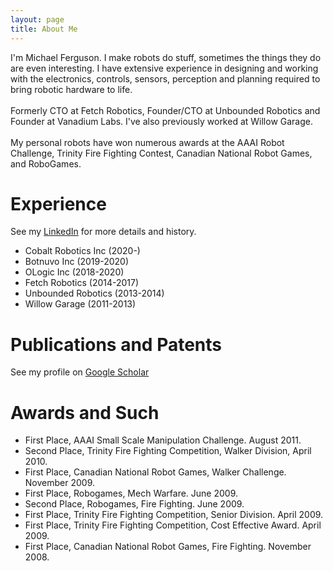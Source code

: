 ```yaml
---
layout: page
title: About Me
---
```


<p class="message">
  I'm Michael Ferguson. I make robots do stuff, sometimes the things they do
  are even interesting. I have extensive experience in designing and working
  with the electronics, controls, sensors, perception and planning required to
  bring robotic hardware to life.<br />
  <br />
  Formerly CTO at Fetch Robotics, Founder/CTO at Unbounded Robotics and
  Founder at Vanadium Labs. I've also previously worked at Willow Garage.<br />
  <br />
  My personal robots have won numerous awards at the AAAI Robot Challenge,
  Trinity Fire Fighting Contest, Canadian National Robot Games, and RoboGames.
</p>

# Experience
See my [LinkedIn](https://www.linkedin.com/in/mfergs/) for more details and history.

 * Cobalt Robotics Inc (2020-)
 * Botnuvo Inc (2019-2020)
 * OLogic Inc (2018-2020)
 * Fetch Robotics (2014-2017)
 * Unbounded Robotics (2013-2014)
 * Willow Garage (2011-2013)

# Publications and Patents
See my profile on [Google Scholar](https://scholar.google.com/citations?user=EPzcL-IAAAAJ&hl=en)

# Awards and Such
  * First Place, AAAI Small Scale Manipulation Challenge. August 2011.
  * Second Place, Trinity Fire Fighting Competition, Walker Division, April 2010.
  * First Place, Canadian National Robot Games, Walker Challenge. November 2009.
  * First Place, Robogames, Mech Warfare. June 2009.
  * Second Place, Robogames, Fire Fighting. June 2009.
  * First Place, Trinity Fire Fighting Competition, Senior Division. April 2009.
  * First Place, Trinity Fire Fighting Competition, Cost Effective Award. April 2009.
  * First Place, Canadian National Robot Games, Fire Fighting. November 2008.
